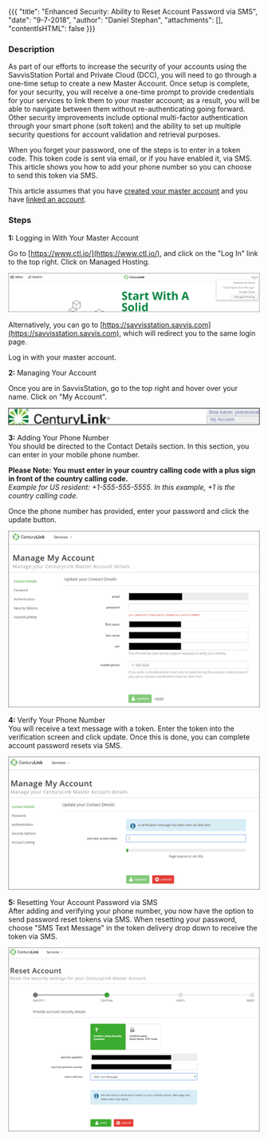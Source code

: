 {{{
  "title": "Enhanced Security: Ability to Reset Account Password via SMS",
  "date": "9-7-2018",
  "author": "Daniel Stephan",
  "attachments": [],
  "contentIsHTML": false
}}}

### Description

As part of our efforts to increase the security of your accounts using the SavvisStation Portal and Private Cloud (DCC), you will need to go through a one-time setup to create a new Master Account.  Once setup is complete, for your security, you will receive a one-time prompt to provide credentials for your services to link them to your master account; as a result, you will be able to navigate between them without re-authenticating going forward. Other security improvements include optional multi-factor authentication through your smart phone (soft token) and the ability to set up multiple security questions for account validation and retrieval purposes.

When you forget your password, one of the steps is to enter in a token code.  This token code is sent via email, or if you have enabled it, via SMS.  This article shows you how to add your phone number so you can choose to send this token via SMS.

This article assumes that you have [created your master account](enhanced-security-master-account-registration.md) and you have [linked an account](enhanced-security-linking-and-unlinking_accounts.md).

### Steps
**1:** Logging in With Your Master Account   

Go to [https://www.ctl.io/](https://www.ctl.io/), and click on the "Log In" link to the top right.  Click on Managed Hosting.  

![ES-EARAVS-1.png](../../images/ES-EARAVS-1.png)

Alternatively, you can go to [https://savvisstation.savvis.com](https://savvisstation.savvis.com), which will redirect you to the same login page.  

Log in with your master account.  


**2:** Managing Your Account  

Once you are in SavvisStation, go to the top right and hover over your name.  Click on "My Account".  

![ES-EARAVS-2.png](../../images/ES-EARAVS-2.png)

**3:** Adding Your Phone Number  
You should be directed to the Contact Details section.  In this section, you can enter in your mobile phone number. 

**Please Note: You must enter in your country calling code with a plus sign in front of the country calling code.**  
*Example for US resident: +1-555-555-5555.  In this example, +1 is the country calling code.*  

Once the phone number has provided, enter your password and click the update button.

![ES-EARAVS-3.png](../../images/ES-EARAVS-3.png)

**4:** Verify Your Phone Number  
You will receive a text message with a token.  Enter the token into the verification screen and click update.  Once this is done, you can complete account password resets via SMS.

![ES-EARAVS-4.png](../../images/ES-EARAVS-4.png)

**5:** Resetting Your Account Password via SMS  
After adding and verifying your phone number, you now have the option to send password reset tokens via SMS.  When resetting your password, choose "SMS Text Message" in the token delivery drop down to receive the token via SMS.

![ES-EARAVS-5.png](../../images/ES-EARAVS-5.png)
